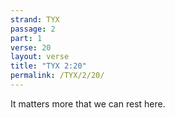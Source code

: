 ```yaml
---
strand: TYX
passage: 2
part: 1
verse: 20
layout: verse
title: "TYX 2:20"
permalink: /TYX/2/20/
---
```

It matters more that we can rest here.
